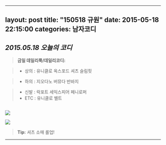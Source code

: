 
---
layout: post
title:  "150518 규원"
date:   2015-05-18 22:15:00
categories: 남자코디
---





*2015.05.18 오늘의 코디*
-------------


> **금일 데일리룩/데일리코디:**

> - 상의 : 유니클로 옥스포드 셔츠 슬림핏

> - 하의 : 지오다노 버뮤다 반바지

> - 신발 : 락포트 세익스피어 페니로퍼
> -  ETC : 유니클로 벨트

##  
![](https://lh6.googleusercontent.com/-uDqghlxfw0w/VWhsoDFaAsI/AAAAAAAAAA0/WgtSd_6ZIJc/w600-h505-no/1-1.jpg)

![](https://lh6.googleusercontent.com/-oGdaH6Xo9PE/VWhsoKw_99I/AAAAAAAAAA4/lq8mxrqDUYU/w720-h540-no/1-2.jpg)

> **Tip:** 셔츠 소매 롤업!


----------



